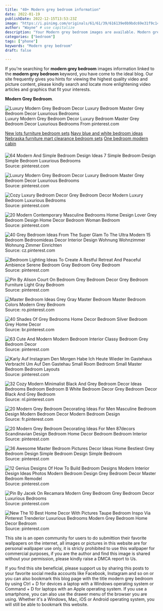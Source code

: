 ```yaml
---
title: "40+ Modern grey bedroom information"
date: 2022-01-19
publishDate: 2022-12-15T13:53:23Z
image: "https://i.pinimg.com/originals/61/61/39/616139e0b9bdc69e31f9c144cb2d8745.jpg"
author: "Wayne" # use capitalize
description: "Your Modern grey bedroom images are available. Modern grey bedroom are a topic that is being searched for and liked by netizens now. You can Find and Download the Modern grey bedroom files here. Get all free photos."
categories: ["bedroom"]
tags: ["phone"]
keywords: "Modern grey bedroom"
draft: false

---
```


If you're searching for **modern grey bedroom** images information linked to the **modern grey bedroom** keyword, you have come to the ideal  blog.  Our site frequently  gives you  hints  for viewing  the highest  quality video and picture  content, please kindly search and locate more enlightening video articles and graphics  that fit your interests.

**Modern Grey Bedroom**. 

![Luxury Modern Grey Bedroom Decor Luxury Bedroom Master Grey Bedroom Decor Luxurious Bedrooms](https://i.pinimg.com/originals/b8/49/54/b84954f7613d4fb106d728f465dda086.jpg "Luxury Modern Grey Bedroom Decor Luxury Bedroom Master Grey Bedroom Decor Luxurious Bedrooms")
Luxury Modern Grey Bedroom Decor Luxury Bedroom Master Grey Bedroom Decor Luxurious Bedrooms From pinterest.com

[New lots furniture bedroom sets](/new-lots-furniture-bedroom-sets/)
[Navy blue and white bedroom ideas](/navy-blue-and-white-bedroom-ideas/)
[Nebraska furniture mart clearance bedroom sets](/nebraska-furniture-mart-clearance-bedroom-sets/)
[One bedroom modern cabin](/one-bedroom-modern-cabin/)



### 

 


![64 Modern And Simple Bedroom Design Ideas 7 Simple Bedroom Design Simple Bedroom Luxurious Bedrooms](https://i.pinimg.com/736x/be/a5/5f/bea55fad317796195318dc48ba93a568.jpg "64 Modern And Simple Bedroom Design Ideas 7 Simple Bedroom Design Simple Bedroom Luxurious Bedrooms")
Source: pinterest.com

 

![Luxury Modern Grey Bedroom Decor Luxury Bedroom Master Grey Bedroom Decor Luxurious Bedrooms](https://i.pinimg.com/originals/b8/49/54/b84954f7613d4fb106d728f465dda086.jpg "Luxury Modern Grey Bedroom Decor Luxury Bedroom Master Grey Bedroom Decor Luxurious Bedrooms")
Source: pinterest.com

 

![Cozy Luxury Bedroom Decor Grey Bedroom Decor Modern Luxury Bedroom Luxurious Bedrooms](https://i.pinimg.com/originals/69/06/da/6906daa1c53ab1ac82fab29d48913928.jpg "Cozy Luxury Bedroom Decor Grey Bedroom Decor Modern Luxury Bedroom Luxurious Bedrooms")
Source: pinterest.com

 

![20 Modern Contemporary Masculine Bedrooms Home Design Lover Grey Bedroom Design Home Decor Bedroom Woman Bedroom](https://i.pinimg.com/originals/92/95/7e/92957e61d94e8125aa7c54e4a3817375.jpg "20 Modern Contemporary Masculine Bedrooms Home Design Lover Grey Bedroom Design Home Decor Bedroom Woman Bedroom")
Source: pinterest.com

 

![40 Grey Bedroom Ideas From The Super Glam To The Ultra Modern 15 Bedroom Bedroomideas Decor Interior Design Wohnung Wohnzimmer Wohnung Zimmer Einrichten](https://i.pinimg.com/originals/63/57/b7/6357b7a01a75f1c2c0a500e498a5c652.png "40 Grey Bedroom Ideas From The Super Glam To The Ultra Modern 15 Bedroom Bedroomideas Decor Interior Design Wohnung Wohnzimmer Wohnung Zimmer Einrichten")
Source: cz.pinterest.com

 

![Bedroom Lighting Ideas To Create A Restful Retreat And Peaceful Ambience Serene Bedroom Gray Bedroom Grey Bedroom](https://i.pinimg.com/originals/77/8d/60/778d60500dc3a4c1565a008eecbae56b.png "Bedroom Lighting Ideas To Create A Restful Retreat And Peaceful Ambience Serene Bedroom Gray Bedroom Grey Bedroom")
Source: pinterest.com

 

![Pin By Alison Court On Bedroom Grey Bedroom Decor Grey Bedroom Furniture Light Gray Bedroom](https://i.pinimg.com/736x/10/05/08/10050817665fe055d99fc566eaeb10c5.jpg "Pin By Alison Court On Bedroom Grey Bedroom Decor Grey Bedroom Furniture Light Gray Bedroom")
Source: pinterest.com

 

![Master Bedroom Ideas Grey Gray Master Bedroom Master Bedroom Colors Modern Grey Bedroom](https://i.pinimg.com/originals/50/16/bc/5016bc97a45d752c00d27d8c840fefcb.jpg "Master Bedroom Ideas Grey Gray Master Bedroom Master Bedroom Colors Modern Grey Bedroom")
Source: ro.pinterest.com

 

![40 Shades Of Grey Bedrooms Home Decor Bedroom Silver Bedroom Grey Home Decor](https://i.pinimg.com/originals/d7/88/37/d788378ecfdf8f3ca733c76af4a9aeba.png "40 Shades Of Grey Bedrooms Home Decor Bedroom Silver Bedroom Grey Home Decor")
Source: br.pinterest.com

 

![63 Cute And Modern Modern Bedroom Interior Classy Bedroom Grey Bedroom Decor](https://i.pinimg.com/736x/93/7a/b8/937ab8974430f5da74da59801cf167a4.jpg "63 Cute And Modern Modern Bedroom Interior Classy Bedroom Grey Bedroom Decor")
Source: pinterest.com

 

![Karly Auf Instagram Den Morgen Habe Ich Heute Wieder Im Gastehaus Verbracht Um Auf Den Gastehau Small Room Bedroom Small Master Bedroom Bedroom Layouts](https://i.pinimg.com/originals/bb/ec/2d/bbec2d2896a4b76e7e895a57407d9d7e.jpg "Karly Auf Instagram Den Morgen Habe Ich Heute Wieder Im Gastehaus Verbracht Um Auf Den Gastehau Small Room Bedroom Small Master Bedroom Bedroom Layouts")
Source: pinterest.com

 

![32 Cozy Modern Minimalist Black And Grey Bedroom Decor Ideas Bedrooms Bedroom Bedroom B White Bedroom Decor Grey Bedroom Decor Black And Grey Bedroom](https://i.pinimg.com/736x/10/21/6d/10216d2e7a106e9864df41b260ff5a50.jpg "32 Cozy Modern Minimalist Black And Grey Bedroom Decor Ideas Bedrooms Bedroom Bedroom B White Bedroom Decor Grey Bedroom Decor Black And Grey Bedroom")
Source: nl.pinterest.com

 

![20 Modern Grey Bedroom Decorating Ideas For Men Masculine Bedroom Design Modern Bedroom Decor Modern Bedroom Design](https://i.pinimg.com/originals/15/a6/90/15a6909bc8d2375ed908e9c9918206d4.jpg "20 Modern Grey Bedroom Decorating Ideas For Men Masculine Bedroom Design Modern Bedroom Decor Modern Bedroom Design")
Source: fr.pinterest.com

 

![20 Modern Grey Bedroom Decorating Ideas For Men 87decors Scandinavian Design Bedroom Home Decor Bedroom Bedroom Interior](https://i.pinimg.com/736x/80/ce/8e/80ce8e3f6083f4f21565ab9f8ef1aab6.jpg "20 Modern Grey Bedroom Decorating Ideas For Men 87decors Scandinavian Design Bedroom Home Decor Bedroom Bedroom Interior")
Source: pinterest.com

 

![36 Awesome Master Bedroom Pictures Decor Ideas Home Bestiest Grey Bedroom Design Simple Bedroom Design Simple Bedroom](https://i.pinimg.com/originals/9f/56/c1/9f56c1f449b2b98b58a9d73754b923a8.jpg "36 Awesome Master Bedroom Pictures Decor Ideas Home Bestiest Grey Bedroom Design Simple Bedroom Design Simple Bedroom")
Source: pinterest.com

 

![12 Genius Designs Of How To Build Bedroom Designs Modern Interior Design Ideas Photos Modern Bedroom Design Grey Bedroom Decor Master Bedroom Remodel](https://i.pinimg.com/originals/8a/f7/b3/8af7b3dbed374bcaa6b5048857075063.jpg "12 Genius Designs Of How To Build Bedroom Designs Modern Interior Design Ideas Photos Modern Bedroom Design Grey Bedroom Decor Master Bedroom Remodel")
Source: pinterest.com

 

![Pin By Jacek On Recamara Modern Grey Bedroom Grey Bedroom Decor Luxurious Bedrooms](https://i.pinimg.com/originals/7b/ac/96/7bac96c755cfe1f3ffaa3aace362e016.png "Pin By Jacek On Recamara Modern Grey Bedroom Grey Bedroom Decor Luxurious Bedrooms")
Source: pinterest.com

 

![New The 10 Best Home Decor With Pictures Taupe Bedroom Inspo Via Pinterest Trenderior Luxurious Bedrooms Modern Grey Bedroom Home Decor Bedroom](https://i.pinimg.com/originals/61/61/39/616139e0b9bdc69e31f9c144cb2d8745.jpg "New The 10 Best Home Decor With Pictures Taupe Bedroom Inspo Via Pinterest Trenderior Luxurious Bedrooms Modern Grey Bedroom Home Decor Bedroom")
Source: pinterest.com

 

This site is an open community for users to do submittion their favorite wallpapers on the internet, all images or pictures in this website are for personal wallpaper use only, it is stricly prohibited to use this wallpaper for commercial purposes, if you are the author and find this image is shared without your permission, please kindly raise a DMCA report to Us.

If you find this site beneficial, please support us by sharing this posts to your favorite social media accounts like Facebook, Instagram and so on or you can also bookmark this blog page with the title modern grey bedroom by using Ctrl + D for devices a laptop with a Windows operating system or Command + D for laptops with an Apple operating system. If you use a smartphone, you can also use the drawer menu of the browser you are using. Whether it's a Windows, Mac, iOS or Android operating system, you will still be able to bookmark this website.
